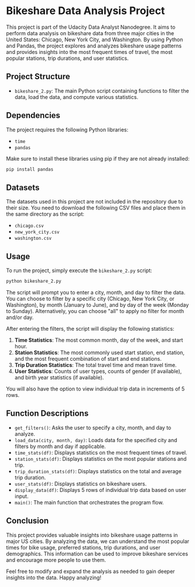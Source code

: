 # Bikeshare Data Analysis Project

This project is part of the Udacity Data Analyst Nanodegree. It aims to perform data analysis on bikeshare data from three major cities in the United States: Chicago, New York City, and Washington. By using Python and Pandas, the project explores and analyzes bikeshare usage patterns and provides insights into the most frequent times of travel, the most popular stations, trip durations, and user statistics.

## Project Structure

- `bikeshare_2.py`: The main Python script containing functions to filter the data, load the data, and compute various statistics.

## Dependencies

The project requires the following Python libraries:
- `time`
- `pandas`

Make sure to install these libraries using pip if they are not already installed:

```sh
pip install pandas
```

## Datasets

The datasets used in this project are not included in the repository due to their size. You need to download the following CSV files and place them in the same directory as the script:

- `chicago.csv`
- `new_york_city.csv`
- `washington.csv`

## Usage

To run the project, simply execute the `bikeshare_2.py` script:

```sh
python bikeshare_2.py
```

The script will prompt you to enter a city, month, and day to filter the data. You can choose to filter by a specific city (Chicago, New York City, or Washington), by month (January to June), and by day of the week (Monday to Sunday). Alternatively, you can choose "all" to apply no filter for month and/or day.

After entering the filters, the script will display the following statistics:

1. **Time Statistics**: The most common month, day of the week, and start hour.
2. **Station Statistics**: The most commonly used start station, end station, and the most frequent combination of start and end stations.
3. **Trip Duration Statistics**: The total travel time and mean travel time.
4. **User Statistics**: Counts of user types, counts of gender (if available), and birth year statistics (if available).

You will also have the option to view individual trip data in increments of 5 rows.

## Function Descriptions

- `get_filters()`: Asks the user to specify a city, month, and day to analyze.
- `load_data(city, month, day)`: Loads data for the specified city and filters by month and day if applicable.
- `time_stats(df)`: Displays statistics on the most frequent times of travel.
- `station_stats(df)`: Displays statistics on the most popular stations and trip.
- `trip_duration_stats(df)`: Displays statistics on the total and average trip duration.
- `user_stats(df)`: Displays statistics on bikeshare users.
- `display_data(df)`: Displays 5 rows of individual trip data based on user input.
- `main()`: The main function that orchestrates the program flow.

## Conclusion

This project provides valuable insights into bikeshare usage patterns in major US cities. By analyzing the data, we can understand the most popular times for bike usage, preferred stations, trip durations, and user demographics. This information can be used to improve bikeshare services and encourage more people to use them.

Feel free to modify and expand the analysis as needed to gain deeper insights into the data. Happy analyzing!
